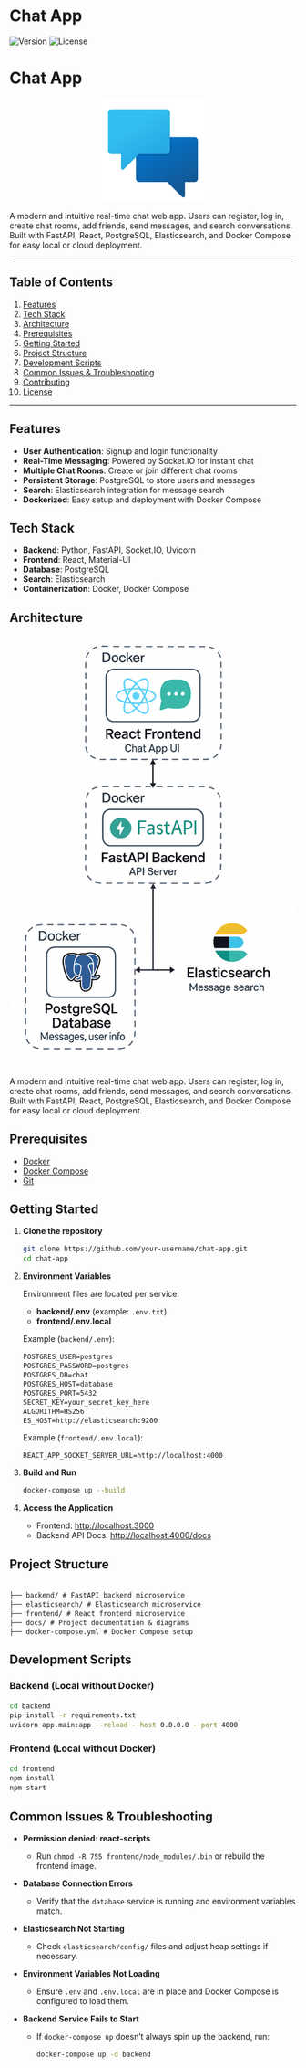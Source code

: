 # Chat App

![Version](https://img.shields.io/badge/version-1.0.0-blue) ![License](https://img.shields.io/badge/license-MIT-green)

# Chat App

<p align="center">
  <img src="docs/chat_icon.png" alt="Chat App Logo" width="180" />
</p>

A modern and intuitive real-time chat web app. Users can register, log in, create chat rooms, add friends, send messages, and search conversations. Built with FastAPI, React, PostgreSQL, Elasticsearch, and Docker Compose for easy local or cloud deployment.


---

## Table of Contents

1. [Features](#features)
2. [Tech Stack](#tech-stack)
3. [Architecture](#architecture)
4. [Prerequisites](#prerequisites)
5. [Getting Started](#getting-started)
6. [Project Structure](#project-structure)
7. [Development Scripts](#development-scripts)
8. [Common Issues & Troubleshooting](#common-issues--troubleshooting)
9. [Contributing](#contributing)
10. [License](#license)

---

## Features

* **User Authentication**: Signup and login functionality
* **Real-Time Messaging**: Powered by Socket.IO for instant chat
* **Multiple Chat Rooms**: Create or join different chat rooms
* **Persistent Storage**: PostgreSQL to store users and messages
* **Search**: Elasticsearch integration for message search
* **Dockerized**: Easy setup and deployment with Docker Compose

## Tech Stack

* **Backend**: Python, FastAPI, Socket.IO, Uvicorn
* **Frontend**: React, Material-UI
* **Database**: PostgreSQL
* **Search**: Elasticsearch
* **Containerization**: Docker, Docker Compose

## Architecture

![Architecture Diagram](docs/architecture.png)

A modern and intuitive real-time chat web app. Users can register, log in, create chat rooms, add friends, send messages, and search conversations. Built with FastAPI, React, PostgreSQL, Elasticsearch, and Docker Compose for easy local or cloud deployment.

## Prerequisites

* [Docker](https://www.docker.com/get-started)
* [Docker Compose](https://docs.docker.com/compose/install/)
* [Git](https://git-scm.com/downloads)

## Getting Started

1. **Clone the repository**

   ```bash
   git clone https://github.com/your-username/chat-app.git
   cd chat-app
   ```

2. **Environment Variables**

   Environment files are located per service:

   * **backend/.env** (example: `.env.txt`)
   * **frontend/.env.local**

   Example (`backend/.env`):

   ```dotenv
   POSTGRES_USER=postgres
   POSTGRES_PASSWORD=postgres
   POSTGRES_DB=chat
   POSTGRES_HOST=database
   POSTGRES_PORT=5432
   SECRET_KEY=your_secret_key_here
   ALGORITHM=HS256
   ES_HOST=http://elasticsearch:9200
   ```

   Example (`frontend/.env.local`):

   ```dotenv
   REACT_APP_SOCKET_SERVER_URL=http://localhost:4000
   ```

3. **Build and Run**

   ```bash
   docker-compose up --build
   ```

4. **Access the Application**

   * Frontend: [http://localhost:3000](http://localhost:3000)
   * Backend API Docs: [http://localhost:4000/docs](http://localhost:4000/docs)

## Project Structure

```

├── backend/ # FastAPI backend microservice
├── elasticsearch/ # Elasticsearch microservice
├── frontend/ # React frontend microservice
├── docs/ # Project documentation & diagrams
├── docker-compose.yml # Docker Compose setup
```

## Development Scripts

### Backend (Local without Docker)

```bash
cd backend
pip install -r requirements.txt
uvicorn app.main:app --reload --host 0.0.0.0 --port 4000
```

### Frontend (Local without Docker)

```bash
cd frontend
npm install
npm start
```

## Common Issues & Troubleshooting

* **Permission denied: react-scripts**

  * Run `chmod -R 755 frontend/node_modules/.bin` or rebuild the frontend image.
* **Database Connection Errors**

  * Verify that the `database` service is running and environment variables match.
* **Elasticsearch Not Starting**

  * Check `elasticsearch/config/` files and adjust heap settings if necessary.
* **Environment Variables Not Loading**

  * Ensure `.env` and `.env.local` are in place and Docker Compose is configured to load them.
* **Backend Service Fails to Start**

  * If `docker-compose up` doesn’t always spin up the backend, run:

    ```bash
    docker-compose up -d backend
    ```

